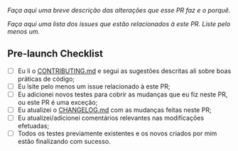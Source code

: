 *Faça aqui uma breve descrição das alterações que esse PR faz e o porquê.*

*Faça aqui uma lista dos issues que estão relacionados à este PR. Liste pelo menos um.*

## Pre-launch Checklist

- [ ] Eu li o [CONTRIBUTING.md](../CONTRIBUTING.md) e segui as sugestões descritas ali sobre boas práticas de código;
- [ ] Eu lsite pelo menos um issue relacionado à este PR;
- [ ] Eu adicionei novos testes para cobrir as mudanças que eu fiz neste PR, ou este PR é uma exceção;
- [ ] Eu atualizei o [CHANGELOG.md](./../CHANGELOG.md) com as mudanças feitas neste PR;
- [ ] Eu atualizei/adicionei comentários relevantes nas modificações efetuadas;
- [ ] Todos os testes previamente existentes e os novos criados por mim estão finalizando com sucesso.